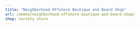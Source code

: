 ```yaml
---
title: "Neighborhood Offshore Boutique and Board Shop"
url: /omaha/neighborhood-offshore-boutique-and-board-shop/
shop: variety store
---
```

